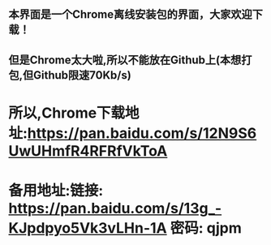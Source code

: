 ## 本界面是一个Chrome离线安装包的界面，大家欢迎下载！
## 但是Chrome太大啦,所以不能放在Github上(本想打包,但Github限速70Kb/s)
# 所以,Chrome下载地址:https://pan.baidu.com/s/12N9S6UwUHmfR4RFRfVkToA
# 备用地址:链接: https://pan.baidu.com/s/13g_-KJpdpyo5Vk3vLHn-1A 密码: qjpm
